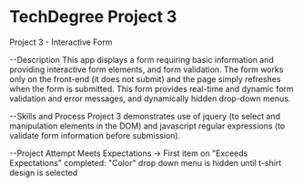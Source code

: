 # TechDegree Project 3
 Project 3 - Interactive Form

--Description
This app displays a form requiring basic information and providing interactive form elements, and form validation. The form works only on the front-end (it does not submit) and the page simply refreshes when the form is submitted. This form provides real-time and dynamic form validation and error messages, and dynamically hidden drop-down menus.

--Skills and Process
Project 3 demonstrates use of jquery (to select and manipulation elements in the DOM) and javascript regular expressions (to validate form information before submission).

--Project Attempt
Meets Expectations
-> First item on "Exceeds Expectations" completed: "Color" drop down menu is hidden until t-shirt design is selected
